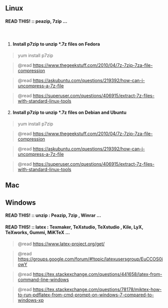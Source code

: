 ## Linux

#### READ THIS! **::** peazip, 7zip ... 

<br>

1. #### Install p7zip to unzip *.7z files on Fedora

> yum install p7zip 

> @read https://www.thegeekstuff.com/2010/04/7z-7zip-7za-file-compression

> @read https://askubuntu.com/questions/219392/how-can-i-uncompress-a-7z-file

> @read https://superuser.com/questions/406915/extract-7z-files-with-standard-linux-tools


2. #### Install p7zip to unzip *.7z files on Debian and Ubuntu

> yum install p7zip

> @read https://www.thegeekstuff.com/2010/04/7z-7zip-7za-file-compression

> @read https://askubuntu.com/questions/219392/how-can-i-uncompress-a-7z-file

> @read https://superuser.com/questions/406915/extract-7z-files-with-standard-linux-tools




## Mac


## Windows

#### READ THIS! **:: unzip :** Peazip, 7zip , Winrar ... 

#### READ THIS! **:: latex :** Texmaker, TeXstudio, TeXstudio , Kile, LyX, TeXworks, Gummi, MiKTeX ...


> @read https://www.latex-project.org/get/

> @read https://groups.google.com/forum/#!topic/latexusersgroup/EuCCOS0iowY

> @read https://tex.stackexchange.com/questions/441658/latex-from-command-line-windows

> @read https://tex.stackexchange.com/questions/78178/miktex-how-to-run-pdflatex-from-cmd-prompt-on-windows-7-compared-to-windows-xp
